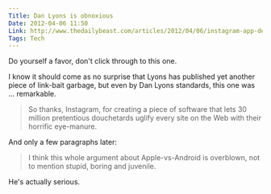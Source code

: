 ```yaml
---
Title: Dan Lyons is obnoxious
Date: 2012-04-06 11:50
Link: http://www.thedailybeast.com/articles/2012/04/06/instagram-app-deepens-class-warfare-between-apple-and-android-smartphones.html
Tags: Tech
---
```

Do yourself a favor, don't click through to this one. 

I know it should come as no surprise that Lyons has published yet another piece of link-bait garbage, but even by Dan Lyons standards, this one was ... remarkable. 

>So thanks, Instagram, for creating a piece of software that lets 30 million pretentious douchetards uglify every site on the Web with their horrific eye-manure.

And only a few paragraphs later:

>I think this whole argument about Apple-vs-Android is overblown, not to mention stupid, boring and juvenile. 

He's actually serious.
